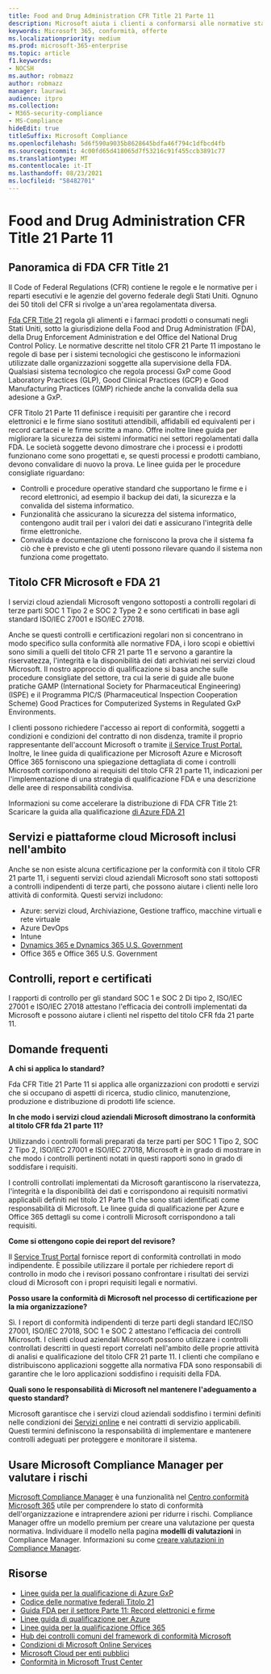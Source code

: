 ```yaml
---
title: Food and Drug Administration CFR Title 21 Parte 11
description: Microsoft aiuta i clienti a conformarsi alle normative statunitensi sulla Food and Drug Administration.
keywords: Microsoft 365, conformità, offerte
ms.localizationpriority: medium
ms.prod: microsoft-365-enterprise
ms.topic: article
f1.keywords:
- NOCSH
ms.author: robmazz
author: robmazz
manager: laurawi
audience: itpro
ms.collection:
- M365-security-compliance
- MS-Compliance
hideEdit: true
titleSuffix: Microsoft Compliance
ms.openlocfilehash: 5d6f590a9035b8628645bdfa46f794c1dfbcd4fb
ms.sourcegitcommit: 4c00fd65d418065d7f53216c91f455ccb3891c77
ms.translationtype: MT
ms.contentlocale: it-IT
ms.lasthandoff: 08/23/2021
ms.locfileid: "58482701"
---
```

# <a name="food-and-drug-administration-cfr-title-21-part-11"></a>Food and Drug Administration CFR Title 21 Parte 11

## <a name="fda-cfr-title-21-overview"></a>Panoramica di FDA CFR Title 21

Il Code of Federal Regulations (CFR) contiene le regole e le normative per i reparti esecutivi e le agenzie del governo federale degli Stati Uniti. Ognuno dei 50 titoli del CFR si rivolge a un'area regolamentata diversa.

[Fda CFR Title 21](https://aka.ms/FDA-CFR) regola gli alimenti e i farmaci prodotti o consumati negli Stati Uniti, sotto la giurisdizione della Food and Drug Administration (FDA), della Drug Enforcement Administration e del Office del National Drug Control Policy. Le normative descritte nel titolo CFR 21 Parte 11 impostano le regole di base per i sistemi tecnologici che gestiscono le informazioni utilizzate dalle organizzazioni soggette alla supervisione della FDA. Qualsiasi sistema tecnologico che regola processi GxP come Good Laboratory Practices (GLP), Good Clinical Practices (GCP) e Good Manufacturing Practices (GMP) richiede anche la convalida della sua adesione a GxP.

CFR Titolo 21 Parte 11 definisce i requisiti per garantire che i record elettronici e le firme siano sostituti attendibili, affidabili ed equivalenti per i record cartacei e le firme scritte a mano. Offre inoltre linee guida per migliorare la sicurezza dei sistemi informatici nei settori regolamentati dalla FDA. Le società soggette devono dimostrare che i processi e i prodotti funzionano come sono progettati e, se questi processi e prodotti cambiano, devono convalidare di nuovo la prova. Le linee guida per le procedure consigliate riguardano:

- Controlli e procedure operative standard che supportano le firme e i record elettronici, ad esempio il backup dei dati, la sicurezza e la convalida del sistema informatico.
- Funzionalità che assicurano la sicurezza del sistema informatico, contengono audit trail per i valori dei dati e assicurano l'integrità delle firme elettroniche.
- Convalida e documentazione che forniscono la prova che il sistema fa ciò che è previsto e che gli utenti possono rilevare quando il sistema non funziona come progettato.

## <a name="microsoft-and-fda-cfr-title-21"></a>Titolo CFR Microsoft e FDA 21

I servizi cloud aziendali Microsoft vengono sottoposti a controlli regolari di terze parti SOC 1 Tipo 2 e SOC 2 Type 2 e sono certificati in base agli standard ISO/IEC 27001 e ISO/IEC 27018.

Anche se questi controlli e certificazioni regolari non si concentrano in modo specifico sulla conformità alle normative FDA, i loro scopi e obiettivi sono simili a quelli del titolo CFR 21 parte 11 e servono a garantire la riservatezza, l'integrità e la disponibilità dei dati archiviati nei servizi cloud Microsoft. Il nostro approccio di qualificazione si basa anche sulle procedure consigliate del settore, tra cui la serie di guide alle buone pratiche GAMP (International Society for Pharmaceutical Engineering) (ISPE) e il Programma PIC/S (Pharmaceutical Inspection Cooperation Scheme) Good Practices for Computerized Systems in Regulated GxP Environments.

I clienti possono richiedere l'accesso ai report di conformità, soggetti a condizioni e condizioni del contratto di non disdenza, tramite il proprio rappresentante dell'account Microsoft o tramite [il Service Trust Portal.](https://aka.ms/stphelp) Inoltre, le linee guida di qualificazione per Microsoft Azure e Microsoft Office 365 forniscono una spiegazione dettagliata di come i controlli Microsoft corrispondono ai requisiti del titolo CFR 21 parte 11, indicazioni per l'implementazione di una strategia di qualificazione FDA e una descrizione delle aree di responsabilità condivisa.

Informazioni su come accelerare la distribuzione di FDA CFR Title 21: Scaricare la guida alla qualificazione [di Azure FDA 21](https://go.microsoft.com/fwlink/p/?linkid=2086604)

## <a name="microsoft-in-scope-cloud-platforms--services"></a>Servizi e piattaforme cloud Microsoft inclusi nell'ambito

Anche se non esiste alcuna certificazione per la conformità con il titolo CFR 21 parte 11, i seguenti servizi cloud aziendali Microsoft sono stati sottoposti a controlli indipendenti di terze parti, che possono aiutare i clienti nelle loro attività di conformità. Questi servizi includono:

- Azure: servizi cloud, Archiviazione, Gestione traffico, macchine virtuali e rete virtuale
- Azure DevOps
- Intune
- [Dynamics 365 e Dynamics 365 U.S. Government](https://aka.ms/d365-compliance-list)
- Office 365 e Office 365 U.S. Government

## <a name="audits-reports-and-certificates"></a>Controlli, report e certificati

I rapporti di controllo per gli standard SOC 1 e SOC 2 Di tipo 2, ISO/IEC 27001 e ISO/IEC 27018 attestano l'efficacia dei controlli implementati da Microsoft e possono aiutare i clienti nel rispetto del titolo CFR fda 21 parte 11.

## <a name="frequently-asked-questions"></a>Domande frequenti

**A chi si applica lo standard?**

Fda CFR Title 21 Parte 11 si applica alle organizzazioni con prodotti e servizi che si occupano di aspetti di ricerca, studio clinico, manutenzione, produzione e distribuzione di prodotti life science.

**In che modo i servizi cloud aziendali Microsoft dimostrano la conformità al titolo CFR fda 21 parte 11?**

Utilizzando i controlli formali preparati da terze parti per SOC 1 Tipo 2, SOC 2 Tipo 2, ISO/IEC 27001 e ISO/IEC 27018, Microsoft è in grado di mostrare in che modo i controlli pertinenti notati in questi rapporti sono in grado di soddisfare i requisiti.

I controlli controllati implementati da Microsoft garantiscono la riservatezza, l'integrità e la disponibilità dei dati e corrispondono ai requisiti normativi applicabili definiti nel titolo 21 Parte 11 che sono stati identificati come responsabilità di Microsoft. Le linee guida di qualificazione per Azure e Office 365 dettagli su come i controlli Microsoft corrispondono a tali requisiti.

**Come si ottengono copie dei report del revisore?**

Il [Service Trust Portal](https://aka.ms/stphelp) fornisce report di conformità controllati in modo indipendente. È possibile utilizzare il portale per richiedere report di controllo in modo che i revisori possano confrontare i risultati dei servizi cloud di Microsoft con i propri requisiti legali e normativi.

**Posso usare la conformità di Microsoft nel processo di certificazione per la mia organizzazione?**

Sì. I report di conformità indipendenti di terze parti degli standard IEC/ISO 27001, ISO/IEC 27018, SOC 1 e SOC 2 attestano l'efficacia dei controlli Microsoft. I clienti cloud aziendali Microsoft possono utilizzare i controlli controllati descritti in questi report correlati nell'ambito delle proprie attività di analisi e qualificazione del titolo CFR 21 parte 11. I clienti che compilano e distribuiscono applicazioni soggette alla normativa FDA sono responsabili di garantire che le loro applicazioni soddisfino i requisiti della FDA.

**Quali sono le responsabilità di Microsoft nel mantenere l'adeguamento a questo standard?**

Microsoft garantisce che i servizi cloud aziendali soddisfino i termini definiti nelle condizioni dei [Servizi online](https://www.microsoftvolumelicensing.com/DocumentSearch.aspx?Mode=3&DocumentTypeId=31) e nei contratti di servizio applicabili. Questi termini definiscono la responsabilità di implementare e mantenere controlli adeguati per proteggere e monitorare il sistema.

## <a name="use-microsoft-compliance-manager-to-assess-your-risk"></a>Usare Microsoft Compliance Manager per valutare i rischi

[Microsoft Compliance Manager](/microsoft-365/compliance/compliance-manager) è una funzionalità nel [Centro conformità Microsoft 365](/microsoft-365/compliance/microsoft-365-compliance-center) utile per comprendere lo stato di conformità dell'organizzazione e intraprendere azioni per ridurre i rischi. Compliance Manager offre un modello premium per creare una valutazione per questa normativa. Individuare il modello nella pagina **modelli di valutazioni** in Compliance Manager. Informazioni su come [creare valutazioni in Compliance Manager](/microsoft-365/compliance/compliance-manager-assessments).

## <a name="resources"></a>Risorse

- [Linee guida per la qualificazione di Azure GxP](https://aka.ms/gxpcompliance)
- [Codice delle normative federali Titolo 21](https://aka.ms/FDA-CFR)
- [Guida FDA per il settore Parte 11: Record elettronici e firme](https://www.fda.gov/RegulatoryInformation/Guidances/ucm125067.htm)
- [Linee guida di qualificazione per Azure](https://aka.ms/azurefda21cfrpart11qualguide)
- [Linee guida per la qualificazione Office 365](https://aka.ms/o365-qualification-guideline)
- [Hub dei controlli comuni del framework di conformità Microsoft](https://www.microsoft.com/trust-center/compliance/compliance-overview)
- [Condizioni di Microsoft Online Services](https://aka.ms/Online-Services-Terms)
- [Microsoft Cloud per enti pubblici](https://aka.ms/govt-cloud)
- [Conformità in Microsoft Trust Center](https://www.microsoft.com/trust-center/compliance/compliance-overview)
